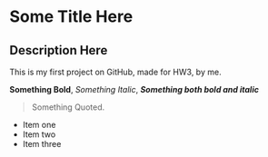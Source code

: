 # Some Title Here
## Description Here

This is my first project on GitHub, made for HW3, by me. 

**Something Bold**, _Something Italic_, ***Something both bold and italic***  

> Something Quoted.

- Item one
- Item two
- Item three